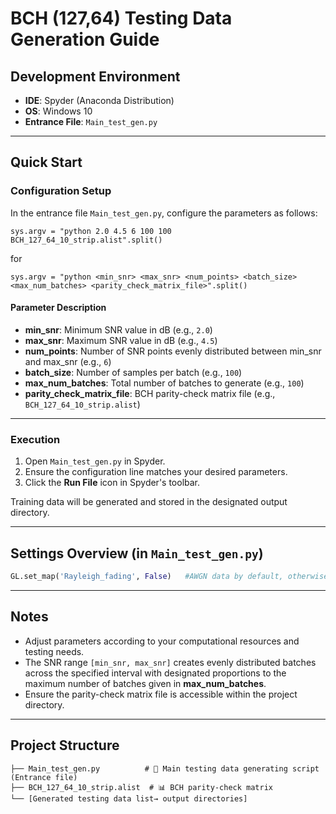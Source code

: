 # BCH (127,64) Testing Data Generation Guide

## Development Environment

* **IDE**: Spyder (Anaconda Distribution)
* **OS**: Windows 10
* **Entrance File**: `Main_test_gen.py`

---

## Quick Start

### Configuration Setup

In the entrance file `Main_test_gen.py`, configure the parameters as follows:

```
sys.argv = "python 2.0 4.5 6 100 100 BCH_127_64_10_strip.alist".split()
```
for 

```
sys.argv = "python <min_snr> <max_snr> <num_points> <batch_size> <max_num_batches> <parity_check_matrix_file>".split()
```

#### Parameter Description

* **min_snr**: Minimum SNR value in dB (e.g., `2.0`)
* **max_snr**: Maximum SNR value in dB (e.g., `4.5`)
* **num_points**: Number of SNR points evenly distributed between min_snr and max_snr (e.g., `6`)
* **batch_size**: Number of samples per batch (e.g., `100`)
* **max_num_batches**: Total number of batches to generate (e.g., `100`)
* **parity_check_matrix_file**: BCH parity-check matrix file (e.g., `BCH_127_64_10_strip.alist`)

---

### Execution

1. Open `Main_test_gen.py` in Spyder.
2. Ensure the configuration line matches your desired parameters.
3. Click the **Run File** icon in Spyder's toolbar.

Training data will be generated and stored in the designated output directory.

---
## Settings Overview (in `Main_test_gen.py`)

```python
GL.set_map('Rayleigh_fading', False)   #AWGN data by default, otherwise data for the 'True' evaluation  for 'Raleigh_fading''
```

---

## Notes

* Adjust parameters according to your computational resources and testing needs.
* The SNR range `[min_snr, max_snr]` creates evenly distributed batches across the specified interval with designated proportions to the maximum 
number of batches given in **max_num_batches**.
* Ensure the parity-check matrix file is accessible within the project directory.

---

## Project Structure

```
├── Main_test_gen.py          # 🎯 Main testing data generating script (Entrance file)
├── BCH_127_64_10_strip.alist  # 📊 BCH parity-check matrix
└── [Generated testing data list→ output directories]
```

